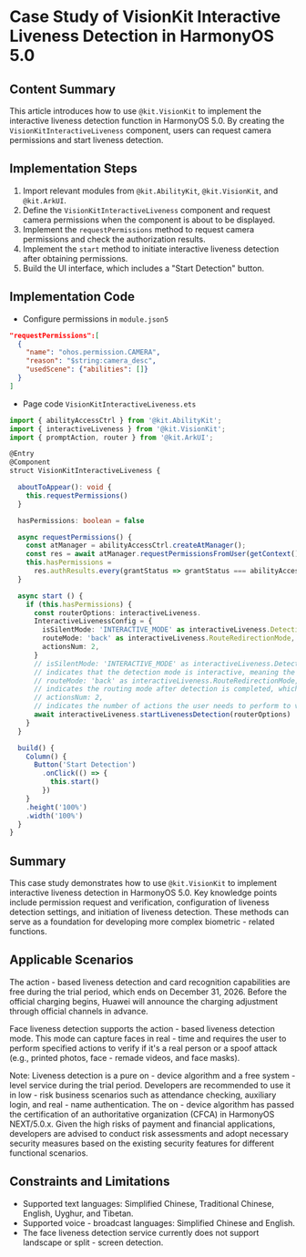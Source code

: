 # Case Study of VisionKit Interactive Liveness Detection in HarmonyOS 5.0

## Content Summary
This article introduces how to use `@kit.VisionKit` to implement the interactive liveness detection function in HarmonyOS 5.0. By creating the `VisionKitInteractiveLiveness` component, users can request camera permissions and start liveness detection.

## Implementation Steps
1. Import relevant modules from `@kit.AbilityKit`, `@kit.VisionKit`, and `@kit.ArkUI`.
2. Define the `VisionKitInteractiveLiveness` component and request camera permissions when the component is about to be displayed.
3. Implement the `requestPermissions` method to request camera permissions and check the authorization results.
4. Implement the `start` method to initiate interactive liveness detection after obtaining permissions.
5. Build the UI interface, which includes a "Start Detection" button.

## Implementation Code

- Configure permissions in `module.json5`

```json
"requestPermissions":[
  {
    "name": "ohos.permission.CAMERA",
    "reason": "$string:camera_desc",
    "usedScene": {"abilities": []}
  }
]
```

- Page code `VisionKitInteractiveLiveness.ets`

```typescript
import { abilityAccessCtrl } from '@kit.AbilityKit'; 
import { interactiveLiveness } from '@kit.VisionKit'; 
import { promptAction, router } from '@kit.ArkUI'; 

@Entry 
@Component 
struct VisionKitInteractiveLiveness { 

  aboutToAppear(): void { 
    this.requestPermissions() 
  } 

  hasPermissions: boolean = false 

  async requestPermissions() { 
    const atManager = abilityAccessCtrl.createAtManager(); 
    const res = await atManager.requestPermissionsFromUser(getContext(), ['ohos.permission.CAMERA']) 
    this.hasPermissions = 
      res.authResults.every(grantStatus => grantStatus === abilityAccessCtrl.GrantStatus.PERMISSION_GRANTED) 
  } 

  async start () { 
    if (this.hasPermissions) { 
      const routerOptions: interactiveLiveness.
      InteractiveLivenessConfig = { 
        isSilentMode: 'INTERACTIVE_MODE' as interactiveLiveness.DetectionMode, 
        routeMode: 'back' as interactiveLiveness.RouteRedirectionMode, 
        actionsNum: 2, 
      } 
      // isSilentMode: 'INTERACTIVE_MODE' as interactiveLiveness.DetectionMode, 
      // indicates that the detection mode is interactive, meaning the user needs to perform specified actions to verify if it's a real person or a spoof attack.
      // routeMode: 'back' as interactiveLiveness.RouteRedirectionMode, 
      // indicates the routing mode after detection is completed, which means returning to the previous page after detection.
      // actionsNum: 2, 
      // indicates the number of actions the user needs to perform to verify if it's a real person.
      await interactiveLiveness.startLivenessDetection(routerOptions) 
    } 
  } 

  build() { 
    Column() { 
      Button('Start Detection') 
        .onClick(() => { 
          this.start() 
        }) 
    } 
    .height('100%') 
    .width('100%') 
  } 
} 
```

## Summary
This case study demonstrates how to use `@kit.VisionKit` to implement interactive liveness detection in HarmonyOS 5.0. Key knowledge points include permission request and verification, configuration of liveness detection settings, and initiation of liveness detection. These methods can serve as a foundation for developing more complex biometric - related functions.

## Applicable Scenarios

The action - based liveness detection and card recognition capabilities are free during the trial period, which ends on December 31, 2026. Before the official charging begins, Huawei will announce the charging adjustment through official channels in advance.

Face liveness detection supports the action - based liveness detection mode. This mode can capture faces in real - time and requires the user to perform specified actions to verify if it's a real person or a spoof attack (e.g., printed photos, face - remade videos, and face masks).

Note: Liveness detection is a pure on - device algorithm and a free system - level service during the trial period. Developers are recommended to use it in low - risk business scenarios such as attendance checking, auxiliary login, and real - name authentication. The on - device algorithm has passed the certification of an authoritative organization (CFCA) in HarmonyOS NEXT/5.0.x. Given the high risks of payment and financial applications, developers are advised to conduct risk assessments and adopt necessary security measures based on the existing security features for different functional scenarios.

## Constraints and Limitations
- Supported text languages: Simplified Chinese, Traditional Chinese, English, Uyghur, and Tibetan.
- Supported voice - broadcast languages: Simplified Chinese and English.
- The face liveness detection service currently does not support landscape or split - screen detection.